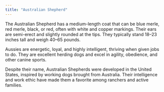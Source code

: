 ```yaml
---
title: "Australian Shepherd"
---
```

The Australian Shepherd has a medium-length coat that can be blue merle, red merle, black, or red, often with white and copper markings. Their ears are semi-erect and slightly rounded at the tips. They typically stand 18–23 inches tall and weigh 40–65 pounds.  

Aussies are energetic, loyal, and highly intelligent, thriving when given jobs to do. They are excellent herding dogs and excel in agility, obedience, and other canine sports.  

Despite their name, Australian Shepherds were developed in the United States, inspired by working dogs brought from Australia. Their intelligence and work ethic have made them a favorite among ranchers and active families.

